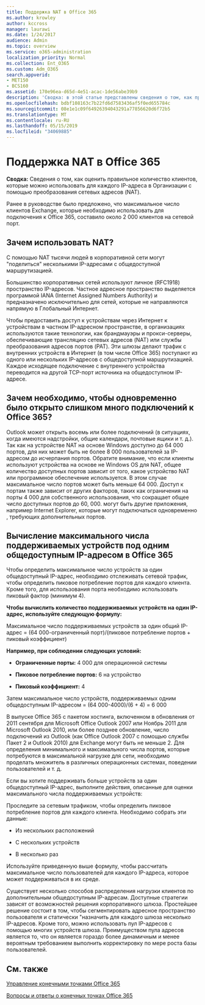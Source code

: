 ```yaml
---
title: Поддержка NAT в Office 365
ms.author: krowley
author: kccross
manager: laurawi
ms.date: 1/24/2017
audience: Admin
ms.topic: overview
ms.service: o365-administration
localization_priority: Normal
ms.collection: Ent_O365
ms.custom: Adm_O365
search.appverid:
- MET150
- BCS160
ms.assetid: 170e96ea-d65d-4e51-acac-1de56abe39b9
description: 'Сводка: в этой статье представлены сведения о том, как приблизительно указать правильное количество клиентов для каждого IP-адреса в Организации с помощью преобразования сетевых адресов (NAT).'
ms.openlocfilehash: bdbf108163c7b22fd6d7583436af5f0ed655784c
ms.sourcegitcommit: 08e1e1c09f64926394043291a77856620d6f72b5
ms.translationtype: MT
ms.contentlocale: ru-RU
ms.lasthandoff: 05/15/2019
ms.locfileid: "34069885"
---
```

# <a name="nat-support-with-office-365"></a>Поддержка NAT в Office 365

 **Сводка:** Сведения о том, как оценить правильное количество клиентов, которые можно использовать для каждого IP-адреса в Организации с помощью преобразования сетевых адресов (NAT). 
  
Ранее в руководстве было предложено, что максимальное число клиентов Exchange, которые необходимо использовать для подключения к Office 365, составило около 2 000 клиентов на сетевой порт.
  
## <a name="why-use-nat"></a>Зачем использовать NAT?

С помощью NAT тысячи людей в корпоративной сети могут "поделиться" несколькими IP-адресами с общедоступной маршрутизацией.
  
Большинство корпоративных сетей используют личное (RFC1918) пространство IP-адресов. Частное адресное пространство выделяется программой IANA (Internet Assigned Numbers Authority) и предназначено исключительно для сетей, которые не направляются напрямую в Глобальный Интернет.
  
Чтобы предоставить доступ к устройствам через Интернет к устройствам в частном IP-адресном пространстве, в организациях используются такие технологии, как брандмауэры и прокси-серверы, обеспечивающие трансляцию сетевых адресов (NAT) или службы преобразования адресов портов (PAT). Эти шлюзы делают трафик с внутренних устройств в Интернет (в том числе Office 365) поступают из одного или нескольких IP-адресов с общедоступной маршрутизацией. Каждое исходящее подключение с внутреннего устройства переводится на другой TCP-порт источника на общедоступном IP-адресе. 
  
## <a name="why-do-you-need-to-have-so-many-connections-open-to-office-365-at-the-same-time"></a>Зачем необходимо, чтобы одновременно было открыто слишком много подключений к Office 365?

Outlook может открыть восемь или более подключений (в ситуациях, когда имеются надстройки, общие календари, почтовые ящики и т. д.). Так как на устройстве NAT на основе Windows доступно до 64 000 портов, для них может быть не более 8 000 пользователей за IP-адресом до исчерпания портов. Обратите внимание, что если клиенты используют устройства на основе не Windows OS для NAT, общее количество доступных портов зависит от того, какое устройство NAT или программное обеспечение используется. В этом случае максимальное число портов может быть меньше 64 000. Доступ к портам также зависит от других факторов, таких как ограничения на порты 4 000 для собственного использования, что сокращает общее число доступных портов до 60, 000. могут быть другие приложения, например Internet Explorer, которые могут подключаться одновременно , требующих дополнительных портов.
  
## <a name="calculating-maximum-supported-devices-behind-a-single-public-ip-address-with-office-365"></a>Вычисление максимального числа поддерживаемых устройств под одним общедоступным IP-адресом в Office 365

Чтобы определить максимальное число устройств за один общедоступный IP-адрес, необходимо отслеживать сетевой трафик, чтобы определить пиковое потребление портов для каждого клиента. Кроме того, для использования порта необходимо использовать пиковый фактор (минимум 4). 
  
 **Чтобы вычислить количество поддерживаемых устройств на один IP-адрес, используйте следующую формулу:**
  
Максимальное число поддерживаемых устройств за один общий IP-адрес = (64 000-ограниченный порт)/(пиковое потребление портов + пиковый коэффициент)
  
 **Например, при соблюдении следующих условий:**
  
- **Ограниченные порты:** 4 000 для операционной системы 
    
- **Пиковое потребление портов:** 6 на устройство 
    
- **Пиковый коэффициент:** 4 
    
Затем максимальное число устройств, поддерживаемых одним общедоступным IP-адресом = (64 000-4000)/(6 + 4) = 6 000
  
В выпуске Office 365 с пакетом хостинга, включенном в обновления от 2011 сентября для Microsoft Office Outlook 2007 или Ноябрь 2011 для Microsoft Outlook 2010, или более позднее обновление, число подключений из Outlook (как Office Outlook 2007 с помощью службы Пакет 2 и Outlook 2010) для Exchange могут быть не меньше 2. Для определения минимального и максимального числа портов, которые потребуются в максимальной нагрузке для сети, необходимо проделать множитель в различных операционных системах, поведении пользователей и т. д.
  
Если вы хотите поддерживать больше устройств за один общедоступный IP-адрес, выполните действия, описанные для оценки максимального числа поддерживаемых устройств:
  
Проследите за сетевым трафиком, чтобы определить пиковое потребление портов для каждого клиента. Необходимо собрать эти данные:
  
- Из нескольких расположений
    
- С нескольких устройств
    
- В несколько раз
    
Используйте приведенную выше формулу, чтобы рассчитать максимальное число пользователей для каждого IP-адреса, которое может поддерживаться в их среде.
  
Существует несколько способов распределения нагрузки клиентов по дополнительным общедоступным IP-адресам. Доступные стратегии зависят от возможностей решения корпоративного шлюза. Простейшее решение состоит в том, чтобы сегментировать адресное пространство пользователя и статически "назначить для каждого шлюза несколько IP-адресов. Кроме того, можно использовать пул IP-адресов с помощью многих устройств шлюза. Преимуществом пула адресов является то, что он является гораздо более динамичным и менее вероятным требованием выполнить корректировку по мере роста базы пользователей.
  
## <a name="see-also"></a>См. также

[Управление конечными точками Office 365](https://support.office.com/article/99cab9d4-ef59-4207-9f2b-3728eb46bf9a)
  
[Вопросы и ответы о конечных точках Office 365](https://support.office.com/article/d4088321-1c89-4b96-9c99-54c75cae2e6d)

